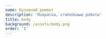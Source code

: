 ```yaml
---
name: Кузовной ремонт
description: 'Покраска, стапельные работы'
title: body
background: /assets/body.png
order: '1'
---
```


